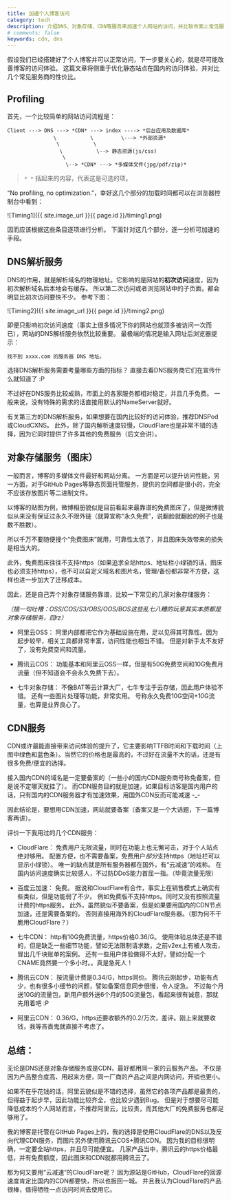 ```yaml
---
title: 加速个人博客访问
category: tech
description: 介绍DNS、对象存储、CDN等服务来加速个人网站的访问，并比较市面上常见服务的性价比。
# comments: false
keywords: cdn, dns
---
```


假设我们已经搭建好了个人博客并可以正常访问，下一步要关心的，就是尽可能改善博客的访问体验。
这篇文章将侧重于优化静态站点在国内的访问体验，并对比几个常见服务商的性价比。

## Profiling

首先，一个比较简单的网站访问流程是：

```
Client ---> DNS ---> *CDN* ---> index ----> *后台应用及数据库*
               \           \         \---> *外部资源*
                \           \
                 \           \--> 静态资源(js/css)
                  \
                   \--> *CDN* ---> *多媒体文件(jpg/pdf/zip)*
```
> `* *` 括起来的内容，代表这是可选的项。

“No profiling, no optimization.”，幸好这几个部分的加载时间都可以在浏览器控制台中看到：

![Timing1]({{ site.image_url }}{{ page.id }}/timing1.png)

因而应该根据这些条目逐项进行分析。
下面针对这几个部分，逐一分析可加速的手段。

## DNS解析服务

DNS的作用，就是解析域名的物理地址。它影响的是网站的**初次访问**速度，因为初次解析域名后本地会有缓存。
所以第二次访问或者浏览网站中的子页面，都会明显比初次访问要快不少。
参考下图：

![Timing2]({{ site.image_url }}{{ page.id }}/timing2.png)

即便只影响初次访问速度（事实上很多情况下你的网站也就顶多被访问一次而已），网站的DNS解析服务依然比较重要。
最极端的情况是输入网址后浏览器提示：

```
找不到 xxxx.com 的服务器 DNS 地址。
```

选择DNS解析服务需要考量哪些方面的指标？
直接去看DNS服务商它们在宣传什么就知道了 :P

不过好在DNS服务比较成熟，市面上的各家服务都相对稳定，并且几乎免费。
一般来说，没有特殊的需求的话直接用默认的NameServer就好。

有关第三方的DNS解析服务，如果想要在国内比较好的访问体验，推荐DNSPod或CloudCXNS。
此外，除了国内解析速度较慢，CloudFlare也是非常不错的选择，因为它同时提供了许多其他的免费服务（后文会讲）。


## 对象存储服务（图床）

一般而言，博客的多媒体文件最好和网站分离。
一方面是可以提升访问性能，另一方面，对于GitHub Pages等静态页面托管服务，提供的空间都是很小的，完全不应该存放图片等二进制文件。

以博客的贴图为例，微博相册貌似是目前看起来最靠谱的免费图床了，但是微博貌似从来没有保证过永久不限外链（就算宣称“永久免费”，说翻脸就翻脸的例子也是数不胜数）。

所以千万不要随便搜个“免费图床”就用，可靠性太低了，并且图床失效带来的损失是相当大的。

此外，免费图床往往不支持https（如果追求全站https、地址栏小绿锁的话，图床也必须支持https），也不可以自定义域名和图片名，管理/备份都非常不方便，这样也进一步加大了迁移成本。


因此，还是自己弄个对象存储服务靠谱，比较一下常见的几家对象存储服务：

*（插一句吐槽：OSS/COS/S3/OBS/OOS/BOS这些乱七八糟的玩意其实本质都是对象存储服务，囧rz）*

* 阿里云OSS：
阿里内部都把它作为基础设施在用，足以见得其可靠性。因为起步较早，相关工具都非常丰富，访问性能也相当不错。
但是对新手太不友好了，没有免费空间和流量。

* 腾讯云COS：
功能基本和阿里云OSS一样，但是有50G免费空间和10G免费月流量（但不知道会不会永久免费下去）。

* 七牛对象存储：
不像BAT等云计算大厂，七牛专注于云存储，因此用户体验不错。
还有一些图片处理等功能，非常实用。
号称永久免费10G空间+10G流量，也算是业界良心了。


## CDN服务

CDN或许最能直接带来访问体验的提升了，它主要影响TTFB时间和下载时间（上图中绿色和蓝色条）。当然它的价格也是最高的，不过好在流量不大的话，还是有很多免费/便宜的选择。

接入国内CDN的域名是一定要备案的（一些小的国内CDN服务商号称免备案，但是说不定哪天就挂了）。
而CDN服务目的就是加速，如果目标访客是国内用户的话，只有国内的CDN服务器才有加速效果，用国外CDN反而可能减速 -_-

因此结论是，要想用CDN加速，网站就要备案（备案又是一个大话题，下一篇博客再讲）。

评价一下我用过的几个CDN服务：

* CloudFlare：
免费用户无限流量，同时在功能上也无懈可击，对于个人站点绝对够用。
配置方便，也不需要备案，免费用户*部分*支持https（地址栏可以显示小绿锁）。
唯一的缺点就是所有服务器都在国外，有“云减速”的戏称。
在国内访问速度确实比较感人，不过防DDoS能力首屈一指。（毕竟流量无限）

* 百度云加速：
免费。
据说和CloudFlare有合作，事实上在销售模式上确实有些类似，但是功能弱了不少。
例如免费版不支持https。同时又没有按照流量计费的https服务。
此外，虽然貌似不要备案，但是如果要用国内的CDN节点加速，还是需要备案的。
否则直接用海外的CloudFlare服务器。（那为何不干脆用CloudFlare？）

* 七牛CDN：
http有10G免费流量，https价格0.36/G。
使用体验总体还是不错的，但是缺乏一些细节功能，譬如无法限制请求数，之前v2ex上有被人攻击，冒出几千块账单的案例。
还有一些用户体验做得不太好，譬如分配一个CNAME竟然要一个多小时。。真是急死人！

* 腾讯云CDN：
按流量计费是0.34/G，https同价。
腾讯云刚起步，功能有点少，也有很多小细节的问题，譬如备案信息同步很慢，令人捉急。
不过每个月送10G的流量包，新用户额外送6个月的50G流量包，看起来很有诚意，那就先用着吧 :P

* 阿里云CDN：
0.36/G，https还要收额外的0.2/万次，差评。刚上来就要收钱，我等吝啬鬼就直接不考虑了。


## 总结：

无论是DNS还是对象存储服务或是CDN，最好都用同一家的云服务产品。
不仅是因为产品整合度高、用起来方便，同一厂商的产品之间是内网访问，开销也更小。

如果不在乎花钱的话，阿里云貌似是不错的选择，虽然它的各项产品都是最贵的，但得益于起步早，因此功能比较齐全，也比较少遇到Bug。
但是对于想要尽可能降低成本的个人网站而言，不推荐阿里云，比较贵，而其他大厂的免费服务也都足够用了。

我的博客是托管在GitHub Pages上的，我的选择是使用CloudFlare的DNS以及反向代理CDN服务，而图片另外使用腾讯云COS+腾讯CDN。
因为我的目标很明确，一定要全站https，并且尽可能便宜。
几家产品当中，腾讯云的https价格最低，并有免费额度，因此图床和CDN就都用腾讯云了。

那为何又要用“云减速”的CloudFlare呢？
因为源站是GitHub，CloudFlare的回源速度肯定比国内的CDN都要快，所以也扳回一城。
并且我认为CloudFlare的产品很棒，值得牺牲一点访问时间去使用它。

